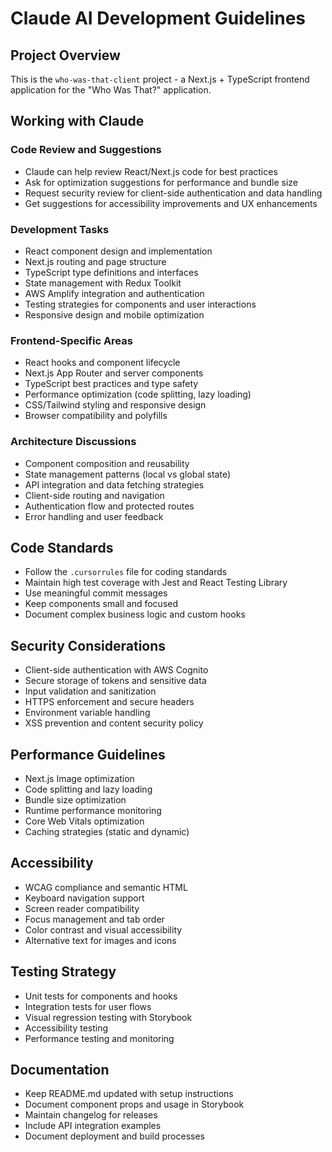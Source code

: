 # Claude AI Development Guidelines

## Project Overview

This is the `who-was-that-client` project - a Next.js + TypeScript frontend application for the "Who Was That?" application.

## Working with Claude

### Code Review and Suggestions

- Claude can help review React/Next.js code for best practices
- Ask for optimization suggestions for performance and bundle size
- Request security review for client-side authentication and data handling
- Get suggestions for accessibility improvements and UX enhancements

### Development Tasks

- React component design and implementation
- Next.js routing and page structure
- TypeScript type definitions and interfaces
- State management with Redux Toolkit
- AWS Amplify integration and authentication
- Testing strategies for components and user interactions
- Responsive design and mobile optimization

### Frontend-Specific Areas

- React hooks and component lifecycle
- Next.js App Router and server components
- TypeScript best practices and type safety
- Performance optimization (code splitting, lazy loading)
- CSS/Tailwind styling and responsive design
- Browser compatibility and polyfills

### Architecture Discussions

- Component composition and reusability
- State management patterns (local vs global state)
- API integration and data fetching strategies
- Client-side routing and navigation
- Authentication flow and protected routes
- Error handling and user feedback

## Code Standards

- Follow the `.cursorrules` file for coding standards
- Maintain high test coverage with Jest and React Testing Library
- Use meaningful commit messages
- Keep components small and focused
- Document complex business logic and custom hooks

## Security Considerations

- Client-side authentication with AWS Cognito
- Secure storage of tokens and sensitive data
- Input validation and sanitization
- HTTPS enforcement and secure headers
- Environment variable handling
- XSS prevention and content security policy

## Performance Guidelines

- Next.js Image optimization
- Code splitting and lazy loading
- Bundle size optimization
- Runtime performance monitoring
- Core Web Vitals optimization
- Caching strategies (static and dynamic)

## Accessibility

- WCAG compliance and semantic HTML
- Keyboard navigation support
- Screen reader compatibility
- Focus management and tab order
- Color contrast and visual accessibility
- Alternative text for images and icons

## Testing Strategy

- Unit tests for components and hooks
- Integration tests for user flows
- Visual regression testing with Storybook
- Accessibility testing
- Performance testing and monitoring

## Documentation

- Keep README.md updated with setup instructions
- Document component props and usage in Storybook
- Maintain changelog for releases
- Include API integration examples
- Document deployment and build processes
